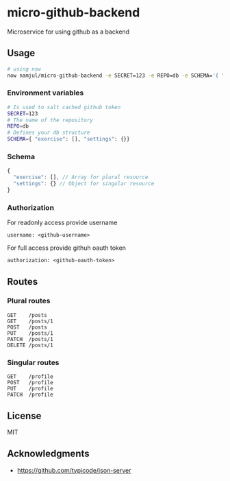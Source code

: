 # micro-github-backend

Microservice for using github as a backend

## Usage

```sh
# using now
now namjul/micro-github-backend -e SECRET=123 -e REPO=db -e SCHEMA='{ "exercise": [], "settings": {}}'
```

### Environment variables

```sh
# Is used to salt cached github token
SECRET=123
# The name of the repository
REPO=db
# Defines your db structure
SCHEMA={ "exercise": [], "settings": {}}
```

### Schema

```javascript
{
  "exercise": [], // Array for plural resource
  "settings": {} // Object for singular resource
}
```

### Authorization

For readonly access provide username
```
username: <github-username>
```

For full access provide githuh oauth token
```
authorization: <github-oauth-token>
```

## Routes

### Plural routes

```
GET    /posts
GET    /posts/1
POST   /posts
PUT    /posts/1
PATCH  /posts/1
DELETE /posts/1
```

### Singular routes

```
GET    /profile
POST   /profile
PUT    /profile
PATCH  /profile
```

## License

MIT

## Acknowledgments

* https://github.com/typicode/json-server

